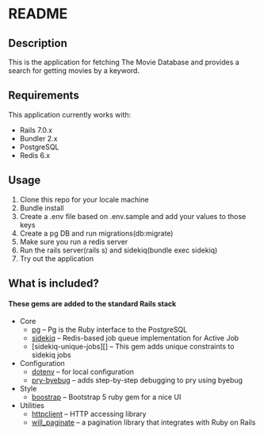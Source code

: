 # README

## Description

This is the application for fetching The Movie Database and provides a search for getting movies by a keyword.

## Requirements

This application currently works with:

* Rails 7.0.x
* Bundler 2.x
* PostgreSQL
* Redis 6.x

## Usage

1. Clone this repo for your locale machine
2. Bundle install
3. Create a .env file based on .env.sample and add your values to those keys
4. Create a pg DB and run migrations(db:migrate)
5. Make sure you run a redis server
6. Run the rails server(rails s) and sidekiq(bundle exec sidekiq)
7. Try out the application

## What is included?

#### These gems are added to the standard Rails stack

* Core
    * [pg][] – Pg is the Ruby interface to the PostgreSQL
    * [sidekiq][] – Redis-based job queue implementation for Active Job
    * [sidekiq-unique-jobs][] – This gem adds unique constraints to sidekiq jobs
* Configuration
    * [dotenv][] – for local configuration
    * [pry-byebug][] – adds step-by-step debugging to pry using byebug
* Style
    * [boostrap][] – Bootstrap 5 ruby gem for a nice UI
* Utilities
    * [httpclient][] – HTTP accessing library
    * [will_paginate][] – a pagination library that integrates with Ruby on Rails

[pg]:https://github.com/ged/ruby-pg
[sidekiq]:http://sidekiq.org
[sidekiq]:https://github.com/mhenrixon/sidekiq-unique-jobs
[dotenv]:https://github.com/bkeepers/dotenv
[pry-byebug]:https://github.com/deivid-rodriguez/pry-byebug
[boostrap]:https://getbootstrap.com/
[httpclient]:https://github.com/nahi/httpclient
[will_paginate]:https://github.com/mislav/will_paginate
